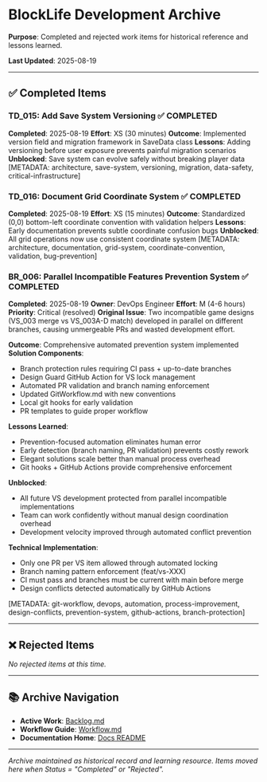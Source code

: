 # BlockLife Development Archive

**Purpose**: Completed and rejected work items for historical reference and lessons learned.

**Last Updated**: 2025-08-19

---

## ✅ Completed Items

### TD_015: Add Save System Versioning ✅ COMPLETED
**Completed**: 2025-08-19
**Effort**: XS (30 minutes)
**Outcome**: Implemented version field and migration framework in SaveData class
**Lessons**: Adding versioning before user exposure prevents painful migration scenarios
**Unblocked**: Save system can evolve safely without breaking player data
[METADATA: architecture, save-system, versioning, migration, data-safety, critical-infrastructure]

### TD_016: Document Grid Coordinate System ✅ COMPLETED
**Completed**: 2025-08-19
**Effort**: XS (15 minutes)
**Outcome**: Standardized (0,0) bottom-left coordinate convention with validation helpers
**Lessons**: Early documentation prevents subtle coordinate confusion bugs
**Unblocked**: All grid operations now use consistent coordinate system
[METADATA: architecture, documentation, grid-system, coordinate-convention, validation, bug-prevention]

### BR_006: Parallel Incompatible Features Prevention System ✅ COMPLETED
**Completed**: 2025-08-19
**Owner**: DevOps Engineer
**Effort**: M (4-6 hours)
**Priority**: Critical (resolved)
**Original Issue**: Two incompatible game designs (VS_003 merge vs VS_003A-D match) developed in parallel on different branches, causing unmergeable PRs and wasted development effort.

**Outcome**: Comprehensive automated prevention system implemented
**Solution Components**:
- Branch protection rules requiring CI pass + up-to-date branches
- Design Guard GitHub Action for VS lock management
- Automated PR validation and branch naming enforcement
- Updated GitWorkflow.md with new conventions
- Local git hooks for early validation
- PR templates to guide proper workflow

**Lessons Learned**:
- Prevention-focused automation eliminates human error
- Early detection (branch naming, PR validation) prevents costly rework
- Elegant solutions scale better than manual process overhead
- Git hooks + GitHub Actions provide comprehensive enforcement

**Unblocked**: 
- All future VS development protected from parallel incompatible implementations
- Team can work confidently without manual design coordination overhead
- Development velocity improved through automated conflict prevention

**Technical Implementation**:
- Only one PR per VS item allowed through automated locking
- Branch naming pattern enforcement (feat/vs-XXX)
- CI must pass and branches must be current with main before merge
- Design conflicts detected automatically by GitHub Actions

[METADATA: git-workflow, devops, automation, process-improvement, design-conflicts, prevention-system, github-actions, branch-protection]

---

## ❌ Rejected Items

*No rejected items at this time.*

---

## 📚 Archive Navigation

- **Active Work**: [Backlog.md](../01-Active/Backlog.md)
- **Workflow Guide**: [Workflow.md](../01-Active/Workflow.md)
- **Documentation Home**: [Docs README](../README.md)

---

*Archive maintained as historical record and learning resource. Items moved here when Status = "Completed" or "Rejected".*